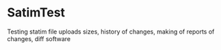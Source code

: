 # SatimTest
Testing statim file uploads sizes, history of changes, making of reports of changes, diff software
